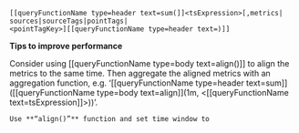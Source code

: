 ```
[[queryFunctionName type=header text=sum(]]<tsExpression>[,metrics|
sources|sourceTags|pointTags|
<pointTagKey>][[queryFunctionName type=header text=)]]
```

**Tips to improve performance**

Consider using [[queryFunctionName type=body text=align()]] to align the metrics to the same time. Then aggregate the aligned metrics with an aggregation function, e.g. ‘[[queryFunctionName type=header text=sum]]([[queryFunctionName type=body text=align]](1m, <[[queryFunctionName text=tsExpression]]>))’.

```
Use **“align()”** function and set time window to
```
